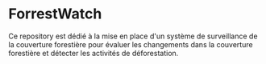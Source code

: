 # ForrestWatch
Ce repository est dédié à la mise en place d'un système de surveillance de la couverture forestière pour évaluer les changements dans la couverture forestière et détecter les activités de déforestation.
